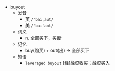 - buyout
  - 发音
    - 英 `/'baiˌaut/`
    - 美 `/'baɪ'aʊt/`
  - 词义
    - n. 全部买下，买断
  - 记忆
    - buy(购买) + out(出) → 全部买下
  - 短语
    - `leveraged buyout` [经]融资收买；融资买入 
